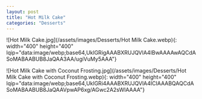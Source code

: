```yaml
---
layout: post
title: "Hot Milk Cake"
categories: "Desserts"
---
```

![Hot Milk Cake.jpg](/assets/images/Desserts/Hot Milk Cake.webp){: width="400" height="400" lqip="data:image/webp;base64,UklGRigAAABXRUJQVlA4IBwAAAAwAQCdASoMABAABUB8JaQAA3AA/ugiVuMy5AAA"}

![Hot Milk Cake with Coconut Frosting.jpg](/assets/images/Desserts/Hot Milk Cake with Coconut Frosting.webp){: width="400" height="400" lqip="data:image/webp;base64,UklGRi4AAABXRUJQVlA4ICIAAABQAQCdASoMABAABUB8JaQAAVpwAP6xg/AGwc2A2sWlAAAA"}

